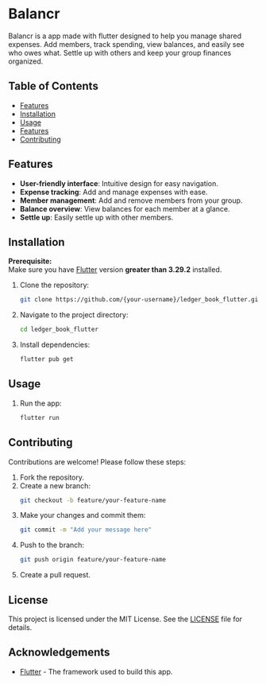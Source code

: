 # Balancr

Balancr is a app made with flutter designed to help you manage shared expenses. Add members, track spending, view balances, and easily see who owes what. Settle up with others and keep your group finances organized.

## Table of Contents
- [Features](#features)
- [Installation](#installation)
- [Usage](#usage)
- [Features](#features)
- [Contributing](#contributing)

## Features
- **User-friendly interface**: Intuitive design for easy navigation.
- **Expense tracking**: Add and manage expenses with ease.
- **Member management**: Add and remove members from your group.
- **Balance overview**: View balances for each member at a glance.
- **Settle up**: Easily settle up with other members.

## Installation

**Prerequisite:**  
Make sure you have [Flutter](https://flutter.dev/docs/get-started/install) version **greater than 3.29.2** installed.

1. Clone the repository:
   ```bash
   git clone https://github.com/{your-username}/ledger_book_flutter.git
   ```
2. Navigate to the project directory:
   ```bash
   cd ledger_book_flutter
   ```
3. Install dependencies:
   ```bash
   flutter pub get
   ```

## Usage
1. Run the app:
   ```bash
   flutter run
   ```
## Contributing
Contributions are welcome! Please follow these steps:
1. Fork the repository.
2. Create a new branch:
   ```bash
   git checkout -b feature/your-feature-name
   ```
3. Make your changes and commit them:
   ```bash
   git commit -m "Add your message here"
   ```
4. Push to the branch:
   ```bash
   git push origin feature/your-feature-name
   ```
5. Create a pull request.

## License
This project is licensed under the MIT License. See the [LICENSE](LICENSE) file for details.

## Acknowledgements
- [Flutter](https://flutter.dev/) - The framework used to build this app.
